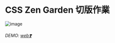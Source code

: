 # CSS Zen Garden 切版作業
 ![image](./images/layout_final.jpg)
 
 ###### DEMO: [web❣️](https://yaaaan0.github.io/css_zenGarden/)
